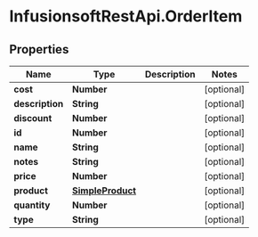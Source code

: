 # InfusionsoftRestApi.OrderItem

## Properties
Name | Type | Description | Notes
------------ | ------------- | ------------- | -------------
**cost** | **Number** |  | [optional] 
**description** | **String** |  | [optional] 
**discount** | **Number** |  | [optional] 
**id** | **Number** |  | [optional] 
**name** | **String** |  | [optional] 
**notes** | **String** |  | [optional] 
**price** | **Number** |  | [optional] 
**product** | [**SimpleProduct**](SimpleProduct.md) |  | [optional] 
**quantity** | **Number** |  | [optional] 
**type** | **String** |  | [optional] 


